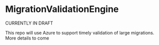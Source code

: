# MigrationValidationEngine

CURRENTLY IN DRAFT

This repo will use Azure to support timely validation of large migrations. More details to come
